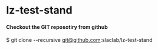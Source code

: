 # lz-test-stand

#### Checkout the GIT reposotiry from github 
$ git clone --recursive git@github.com:slaclab/lz-test-stand
